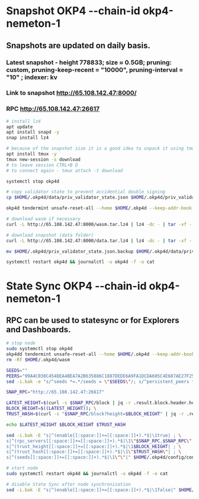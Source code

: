 # Snapshot OKP4 --chain-id okp4-nemeton-1
## Snapshots are updated on daily basis. 
### Latest snapshot - height 778833; size ≈ 0.5GB; pruning: custom, pruning-keep-recent = "10000", pruning-interval = "10" ; indexer: kv
### Link to snapshot http://65.108.142.47:8000/
### RPC http://65.108.142.47:26617

```bash
# install lz4
apt update
apt install snapd -y
snap install lz4

# because of the snapshot size it is a good idea to unpack it using tmux or screen
apt install tmux -y
tmux new-session -s download
# to leave session CTRL+B D
# to connect again - tmux attach -t download

systemctl stop okp4d

# copy validator state to prevent accidential double signing
cp $HOME/.okp4d/data/priv_validator_state.json $HOME/.okp4d/priv_validator_state.json.backup

okp4d tendermint unsafe-reset-all --home $HOME/.okp4d --keep-addr-book

# download wasm if necessary
curl -L http://65.108.142.47:8000/wasm.tar.lz4 | lz4 -dc - | tar -xf - -C $HOME/.okp4d --strip-components 2

# download snapshot (data folder)
curl -L http://65.108.142.47:8000/data.tar.lz4 | lz4 -dc - | tar -xf - -C $HOME/.okp4d --strip-components 2

mv $HOME/.okp4d/priv_validator_state.json.backup $HOME/.okp4d/data/priv_validator_state.json

systemctl restart okp4d && journalctl -u okp4d -f -o cat
```

# State Sync OKP4 --chain-id okp4-nemeton-1
## RPC can be used to statesync or for Explorers and Dashboards.

```bash
# stop node
sudo systemctl stop okp4d
okp4dd tendermint unsafe-reset-all --home $HOME/.okp4d --keep-addr-book
rm -Rf $HOME/.okp4d/wasm

SEEDS=""
PEERS="99A4C030C454DEA4BEA7A2B635886C1887DEDE6A9FA1DCDA605C4E687AE27F25@65.108.142.47:26616"
sed -i.bak -e "s/^seeds *=.*/seeds = \"$SEEDS\"/; s/^persistent_peers *=.*/persistent_peers = \"$PEERS\"/" $HOME/.okp4d/config/config.toml

SNAP_RPC="http://65.108.142.47:26617"

LATEST_HEIGHT=$(curl -s $SNAP_RPC/block | jq -r .result.block.header.height); \
BLOCK_HEIGHT=$((LATEST_HEIGHT)); \
TRUST_HASH=$(curl -s "$SNAP_RPC/block?height=$BLOCK_HEIGHT" | jq -r .result.block_id.hash)

echo $LATEST_HEIGHT $BLOCK_HEIGHT $TRUST_HASH

sed -i.bak -E "s|^(enable[[:space:]]+=[[:space:]]+).*$|\1true| ; \
s|^(rpc_servers[[:space:]]+=[[:space:]]+).*$|\1\"$SNAP_RPC,$SNAP_RPC\"| ; \
s|^(trust_height[[:space:]]+=[[:space:]]+).*$|\1$BLOCK_HEIGHT| ; \
s|^(trust_hash[[:space:]]+=[[:space:]]+).*$|\1\"$TRUST_HASH\"| ; \
s|^(seeds[[:space:]]+=[[:space:]]+).*$|\1\"\"|" $HOME/.okp4d/config/config.toml

# start node
sudo systemctl restart okp4d && journalctl -u okp4d -f -o cat

# disable State Sync after node synchronization
sed -i.bak -E "s|^(enable[[:space:]]+=[[:space:]]+).*$|\1false|" $HOME/.okp4d/config/config.toml
```
